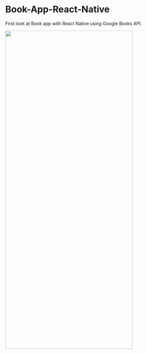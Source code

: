# Book-App-React-Native
First look at Book app with React Native using Google Books API.


<img src="Demo1.gif" width="400" height="1000" />

